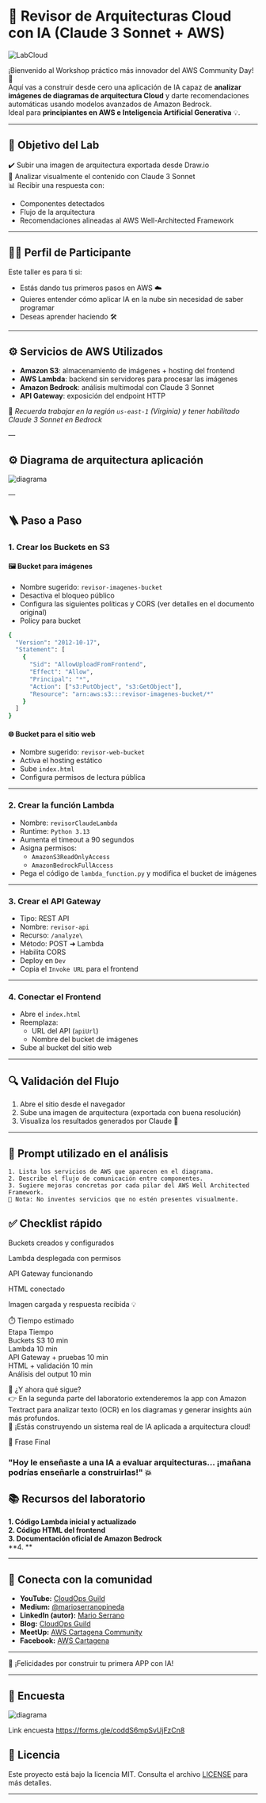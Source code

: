 # 🧠 Revisor de Arquitecturas Cloud con IA (Claude 3 Sonnet + AWS)

![LabCloud](./imagenes/revisor_arquitectura_IA.png)

¡Bienvenido al Workshop práctico más innovador del AWS Community Day\! 🚀    
Aquí vas a construir desde cero una aplicación de IA capaz de **analizar imágenes de diagramas de arquitectura Cloud** y darte recomendaciones automáticas usando modelos avanzados de Amazon Bedrock.    
Ideal para **principiantes en AWS e Inteligencia Artificial Generativa** 💡.

---

## 🎯 Objetivo del Lab

✔️ Subir una imagen de arquitectura exportada desde Draw.io    
🧠 Analizar visualmente el contenido con Claude 3 Sonnet    
📊 Recibir una respuesta con:  
- Componentes detectados    
- Flujo de la arquitectura    
- Recomendaciones alineadas al AWS Well-Architected Framework  

---

## 🧑‍🎓 Perfil de Participante

Este taller es para ti si:  
- Estás dando tus primeros pasos en AWS ☁️  
- Quieres entender cómo aplicar IA en la nube sin necesidad de saber programar    
- Deseas aprender haciendo 🛠️

---

## ⚙️ Servicios de AWS Utilizados

- **Amazon S3**: almacenamiento de imágenes + hosting del frontend  
- **AWS Lambda**: backend sin servidores para procesar las imágenes  
- **Amazon Bedrock**: análisis multimodal con Claude 3 Sonnet  
- **API Gateway**: exposición del endpoint HTTP

📍 *Recuerda trabajar en la región `us-east-1` (Virginia) y tener habilitado Claude 3 Sonnet en Bedrock*

—

## 

## ⚙️ Diagrama de arquitectura aplicación

![diagrama](./imagenes/Diagrama_arquitectura_Cloud_drawio.png)

—

## 🪜 Paso a Paso

### 1. Crear los Buckets en S3

#### 🖼️ Bucket para imágenes  
- Nombre sugerido: `revisor-imagenes-bucket`  
- Desactiva el bloqueo público  
- Configura las siguientes políticas y CORS (ver detalles en el documento original)
- Policy para bucket

```bash
{
  "Version": "2012-10-17",
  "Statement": [
    {
      "Sid": "AllowUploadFromFrontend",
      "Effect": "Allow",
      "Principal": "*",
      "Action": ["s3:PutObject", "s3:GetObject"],
      "Resource": "arn:aws:s3:::revisor-imagenes-bucket/*"
    }
  ]
}
```

#### 🌐 Bucket para el sitio web  
- Nombre sugerido: `revisor-web-bucket`  
- Activa el hosting estático  
- Sube `index.html`  
- Configura permisos de lectura pública

---

### 2. Crear la función Lambda

- Nombre: `revisorClaudeLambda`  
- Runtime: `Python 3.13`  
- Aumenta el timeout a 90 segundos  
- Asigna permisos:  
  - `AmazonS3ReadOnlyAccess`  
  - `AmazonBedrockFullAccess`  
- Pega el código de `lambda_function.py` y modifica el bucket de imágenes

---

### 3. Crear el API Gateway

- Tipo: REST API  
- Nombre: `revisor-api`  
- Recurso: `/analyze\`  
- Método: POST ➜ Lambda  
- Habilita CORS  
- Deploy en `Dev`  
- Copia el `Invoke URL` para el frontend

---

### 4. Conectar el Frontend

- Abre el `index.html`  
- Reemplaza:  
  - URL del API (`apiUrl`)  
  - Nombre del bucket de imágenes  
- Sube al bucket del sitio web

---

## 🔍 Validación del Flujo

1. Abre el sitio desde el navegador  
2. Sube una imagen de arquitectura (exportada con buena resolución)  
3. Visualiza los resultados generados por Claude 🧠

---

## 💬 Prompt utilizado en el análisis

```text
1. Lista los servicios de AWS que aparecen en el diagrama.  
2. Describe el flujo de comunicación entre componentes.  
3. Sugiere mejoras concretas por cada pilar del AWS Well Architected Framework.  
📌 Nota: No inventes servicios que no estén presentes visualmente.
```

## ✅ Checklist rápido  
 Buckets creados y configurados

 Lambda desplegada con permisos

 API Gateway funcionando

 HTML conectado

 Imagen cargada y respuesta recibida 💡

⏱️ Tiempo estimado  
Etapa	Tiempo  
Buckets S3	10 min  
Lambda	10 min  
API Gateway + pruebas	10 min  
HTML + validación	10 min  
Análisis del output	10 min

🚀 ¿Y ahora qué sigue?  
👉 En la segunda parte del laboratorio extenderemos la app con Amazon Textract para analizar texto (OCR) en los diagramas y generar insights aún más profundos.  
🎯 ¡Estás construyendo un sistema real de IA aplicada a arquitectura cloud\!

🧠 Frase Final

### "Hoy le enseñaste a una IA a evaluar arquitecturas... ¡mañana podrías enseñarle a construirlas\!" 💥


## 📚 Recursos del laboratorio

**1. Código Lambda inicial y actualizado**  
**2. Código HTML del frontend**  
**3. Documentación oficial de Amazon Bedrock**  
**4. **

---

## 📢 Conecta con la comunidad

- **YouTube:** [CloudOps Guild](https://www.youtube.com/@CloudOpsGuildCommunity)  
- **Medium:** [@marioserranopineda](https://medium.com/@marioserranopineda)  
- **LinkedIn (autor):** [Mario Serrano](https://www.linkedin.com/in/mario-rodrigo-serrano-pineda/)  
- **Blog:** [CloudOps Guild](https://cloudopsguild.com/blog/)  
- **MeetUp:** [AWS Cartagena Community](https://www.meetup.com/es-ES/aws-colombia-cartagena/)  
- **Facebook:** [AWS Cartagena](https://www.facebook.com/awscolombiacartagena)

---

🎉 ¡Felicidades por construir tu primera APP con IA!

---

## 📢 Encuesta

![diagrama](./imagenes/encuestaQR.jpeg)

Link encuesta https://forms.gle/coddS6mpSvUjFzCn8


## 📝 Licencia

Este proyecto está bajo la licencia MIT. Consulta el archivo [LICENSE](LICENSE) para más detalles.

---